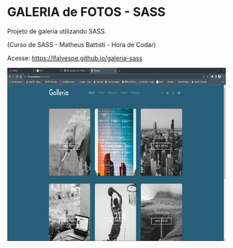 # GALERIA de FOTOS - SASS

Projeto de galeria utilizando SASS.

(Curso de SASS - Matheus Battisti - Hora de Codar)

Acesse: https://lfalvespe.github.io/galeria-sass

<img src="prints/galeria-sass.png" height="400">
